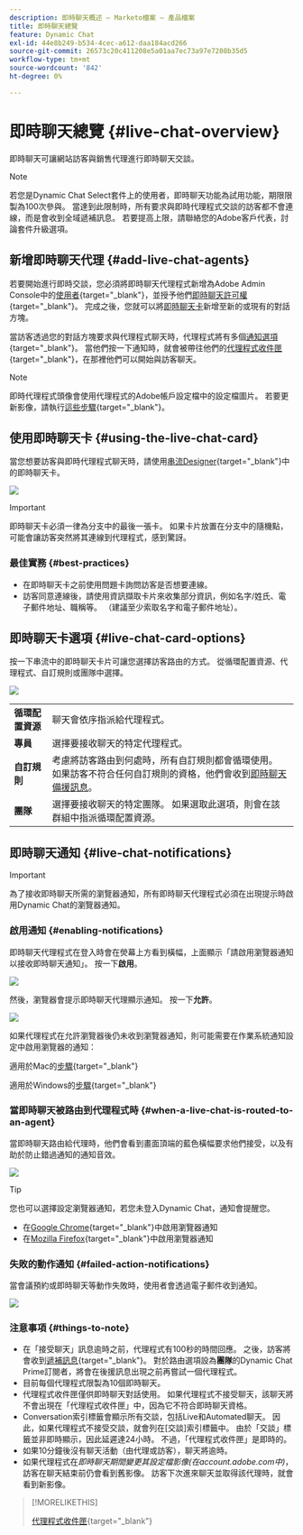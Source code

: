 ```yaml
---
description: 即時聊天概述 — Marketo檔案 — 產品檔案
title: 即時聊天總覽
feature: Dynamic Chat
exl-id: 44e8b249-b534-4cec-a612-daa184acd266
source-git-commit: 26573c20c411208e5a01aa7ec73a97e7208b35d5
workflow-type: tm+mt
source-wordcount: '842'
ht-degree: 0%

---
```


# 即時聊天總覽 {#live-chat-overview}

即時聊天可讓網站訪客與銷售代理進行即時聊天交談。

>[!NOTE]
>
>若您是Dynamic Chat Select套件上的使用者，即時聊天功能為試用功能，期限限製為100次參與。 當達到此限制時，所有要求與即時代理程式交談的訪客都不會連線，而是會收到全域遞補訊息。 若要提高上限，請聯絡您的Adobe客戶代表，討論套件升級選項。

## 新增即時聊天代理 {#add-live-chat-agents}

若要開始進行即時交談，您必須將即時聊天代理程式新增為Adobe Admin Console中的[使用者](/help/marketo/product-docs/demand-generation/dynamic-chat/setup-and-configuration/add-or-remove-chat-users.md#add-a-chat-user){target="_blank"}，並授予他們[即時聊天許可權](/help/marketo/product-docs/demand-generation/dynamic-chat/setup-and-configuration/permissions.md){target="_blank"}。 完成之後，您就可以將[即時聊天卡](#using-the-live-chat-card)新增至新的或現有的對話方塊。

當訪客透過您的對話方塊要求與代理程式聊天時，代理程式將有多個[通知選項](/help/marketo/product-docs/demand-generation/dynamic-chat/live-chat/agent-inbox.md#live-chat-notifications){target="_blank"}。 當他們按一下通知時，就會被帶往他們的[代理程式收件匣](/help/marketo/product-docs/demand-generation/dynamic-chat/live-chat/agent-inbox.md){target="_blank"}，在那裡他們可以開始與訪客聊天。

>[!NOTE]
>
>即時代理程式頭像會使用代理程式的Adobe帳戶設定檔中的設定檔圖片。 若要更新影像，請執行[這些步驟](https://helpx.adobe.com/tw/manage-account/using/edit-adobe-account-personal-profile.html){target="_blank"}。

## 使用即時聊天卡 {#using-the-live-chat-card}

當您想要訪客與即時代理程式聊天時，請使用[串流Designer](/help/marketo/product-docs/demand-generation/dynamic-chat/automated-chat/stream-designer.md){target="_blank"}中的即時聊天卡。

![](assets/live-chat-overview-1.png)

>[!IMPORTANT]
>
>即時聊天卡必須一律為分支中的最後一張卡。 如果卡片放置在分支中的隨機點，可能會讓訪客突然將其連線到代理程式，感到驚訝。

### 最佳實務 {#best-practices}

* 在即時聊天卡之前使用問題卡詢問訪客是否想要連線。
* 訪客同意連線後，請使用資訊擷取卡片來收集部分資訊，例如名字/姓氏、電子郵件地址、職稱等。 （建議至少索取名字和電子郵件地址）。

## 即時聊天卡選項 {#live-chat-card-options}

按一下串流中的即時聊天卡片可讓您選擇訪客路由的方式。 從循環配置資源、代理程式、自訂規則或團隊中選擇。

![](assets/live-chat-overview-2.png)

<table>
 <tbody>
  <tr>
   <td><b>循環配置資源</b></td>
   <td>聊天會依序指派給代理程式。</td>
  </tr>
  <tr>
   <td><b>專員</b></td>
   <td>選擇要接收聊天的特定代理程式。</td>
  </tr>
    <tr>
   <td><b>自訂規則</b></td>
   <td>考慮將訪客路由到何處時，所有自訂規則都會循環使用。 如果訪客不符合任何自訂規則的資格，他們會收到<a href="/help/marketo/product-docs/demand-generation/dynamic-chat/setup-and-configuration/agent-management.md#live-chat-fallback" target="_blank">即時聊天備援訊息</a>。</td>
  </tr>
  <tr>
   <td><b>團隊</b></td>
   <td>選擇要接收聊天的特定團隊。 如果選取此選項，則會在該群組中指派循環配置資源。</td>
  </tr>
 </tbody>
</table>

## 即時聊天通知 {#live-chat-notifications}

>[!IMPORTANT]
>
>為了接收即時聊天所需的瀏覽器通知，所有即時聊天代理程式必須在出現提示時啟用Dynamic Chat的瀏覽器通知。

### 啟用通知 {#enabling-notifications}

即時聊天代理程式在登入時會在熒幕上方看到橫幅，上面顯示「請啟用瀏覽器通知以接收即時聊天通知」。 按一下&#x200B;**啟用**。

![](assets/live-chat-overview-4.png)

然後，瀏覽器會提示即時聊天代理顯示通知。 按一下&#x200B;**允許**。

![](assets/live-chat-overview-5.png)

如果代理程式在允許瀏覽器後仍未收到瀏覽器通知，則可能需要在作業系統通知設定中啟用瀏覽器的通知：

適用於Mac的[步驟](https://support.apple.com/guide/mac-help/change-notifications-settings-mh40583/mac){target="_blank"}

適用於Windows的[步驟](https://support.microsoft.com/en-us/windows/change-notification-settings-in-windows-8942c744-6198-fe56-4639-34320cf9444e){target="_blank"}

### 當即時聊天被路由到代理程式時 {#when-a-live-chat-is-routed-to-an-agent}

當即時聊天路由給代理時，他們會看到畫面頂端的藍色橫幅要求他們接受，以及有助於防止錯過通知的通知音效。

![](assets/live-chat-overview-3.png)

>[!TIP]
>
>您也可以選擇設定瀏覽器通知，若您未登入Dynamic Chat，通知會提醒您。
>
>* 在[Google Chrome](https://support.google.com/chrome/answer/3220216?hl=en&co=GENIE.Platform%3DDesktop){target="_blank"}中啟用瀏覽器通知
>* 在[Mozilla Firefox](https://support.mozilla.org/en-US/kb/push-notifications-firefox){target="_blank"}中啟用瀏覽器通知

### 失敗的動作通知 {#failed-action-notifications}

當會議預約或即時聊天等動作失敗時，使用者會透過電子郵件收到通知。

![](assets/live-chat-overview-6.png)

### 注意事項 {#things-to-note}

* 在「接受聊天」訊息逾時之前，代理程式有100秒的時間回應。 之後，訪客將會收到[遞補訊息](/help/marketo/product-docs/demand-generation/dynamic-chat/setup-and-configuration/agent-management.md#live-chat-fallback){target="_blank"}。 對於路由選項設為&#x200B;**團隊**&#x200B;的Dynamic Chat Prime訂閱者，將會在後援訊息出現之前再嘗試一個代理程式。
* 目前每個代理程式限製為10個即時聊天。
* 代理程式收件匣僅供即時聊天對話使用。 如果代理程式不接受聊天，該聊天將不會出現在「代理程式收件匣」中，因為它不符合即時聊天資格。
* Conversation索引標籤會顯示所有交談，包括Live和Automated聊天。 因此，如果代理程式不接受交談，就會列在[交談]索引標籤中。 由於「交談」標籤並非即時顯示，因此延遲達24小時。 不過，「代理程式收件匣」是即時的。
* 如果10分鐘後沒有聊天活動（由代理或訪客），聊天將逾時。
* 如果代理程式在&#x200B;_即時聊天期間變更其設定檔影像(在account.adobe.com中)_，訪客在聊天結束前仍會看到舊影像。 訪客下次進來聊天並取得該代理時，就會看到新影像。

>[!MORELIKETHIS]
>
>[代理程式收件匣](/help/marketo/product-docs/demand-generation/dynamic-chat/live-chat/agent-inbox.md){target="_blank"}
